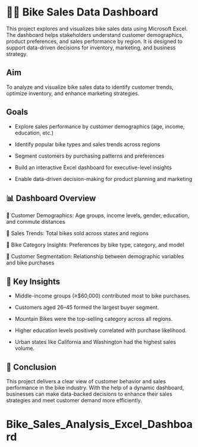 # 🚴‍♂️ Bike Sales Data Dashboard

This project explores and visualizes bike sales data using Microsoft Excel. The dashboard helps stakeholders understand customer demographics, product preferences, and sales performance by region. It is designed to support data-driven decisions for inventory, marketing, and business strategy.

## Aim
To analyze and visualize bike sales data to identify customer trends, optimize inventory, and enhance marketing strategies.

## Goals
- Explore sales performance by customer demographics (age, income, education, etc.)

- Identify popular bike types and sales trends across regions

- Segment customers by purchasing patterns and preferences

- Build an interactive Excel dashboard for executive-level insights

- Enable data-driven decision-making for product planning and marketing

## 📊 Dashboard Overview

🔹 Customer Demographics: Age groups, income levels, gender, education, and commute distances

🔹 Sales Trends: Total bikes sold across states and regions

🔹 Bike Category Insights: Preferences by bike type, category, and model

🔹 Customer Segmentation: Relationship between demographic variables and bike purchases

## 🧠 Key Insights

- Middle-income groups (≥$60,000) contributed most to bike purchases.
  
- Customers aged 26–45 formed the largest buyer segment.
  
- Mountain Bikes were the top-selling category across all regions.
  
- Higher education levels positively correlated with purchase likelihood.
  
- Urban states like California and Washington had the highest sales volume.

## 🚀 Conclusion

This project delivers a clear view of customer behavior and sales performance in the bike industry. With the help of a dynamic dashboard, businesses can make data-backed decisions to enhance their sales strategies and meet customer demand more efficiently.


# Bike_Sales_Analysis_Excel_Dashboard
